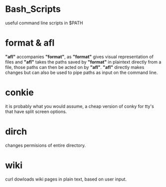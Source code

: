 # Bash_Scripts

useful command line scripts in $PATH


# format & afl

**"afl"** accompanies **"format"**, as **"format"** gives visual representation of files and **"afl"** takes the paths saved 
by **"format"** in plaintext directly from a file, those paths can then be acted on by **"afl"**. **"afl"** directly makes changes but 
can also be used to pipe paths as input on the command line.

# conkie
it is probably what you would assume, a cheap version of conky for tty's that have split screen options.

# dirch
changes permisions of entire directory.

# wiki
curl dowloads wiki pages in plain text, based on user input.

